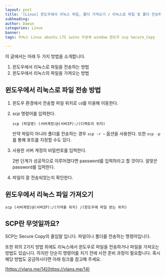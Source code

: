 ```yaml
---
layout: post
title: '[Linux] 윈도우에서 리눅스 파일, 폴더 가져오기 / 리눅스로 파일 및 폴더 전송하기'
subheading: 
author: Daeun
categories: Linux
banner:
tags: 리눅스 Linux ubuntu LTS iwinv 우분투 window 윈도우 scp Secure_Copy

---
```


이 글에서는 아래 두 가지 방법을 소개합니다.

1. 윈도우에서 리눅스로 파일을 전송하는 방법
2. 윈도우에서 리눅스의 파일을 가져오는 방법

## 윈도우에서 리눅스로 파일 전송 방법

1. 윈도우 환경에서 전송할 파일 위치로 `cd`를 이용해 이동한다.

2. scp 명령어를 입력한다.

	```
	scp (파일명) (서버계정)@(서버IP):/(디렉토리 위치)
	```
	
	만약 파일이 아니라 폴더를 전송하는 경우 `scp -r ~` 옵션을 사용한다. 또한 `scp -p`를 통해 포트를 지정할 수도 있다.

3. 사용한 서버 계정의 비밀번호를 입력한다.

	2번 단계가 성공적으로 이루어졌다면 password를 입력하라고 할 것이다. 알맞은 password를 입력한다.
	
4. 파일이 잘 전송되었는지 확인한다.

## 윈도우에서 리눅스 파일 가져오기

```
scp (서버계정)@(서버IP):/(가져올 위치) /(윈도우에 파일 받는 위치)
```

## SCP란 무엇일까요?

SCP는 Secure Copy의 줄임말 입니다. 파일이나 폴더를 전송하는 명령어입니다.

또한 위의 2가지 방법 외에도 리눅스에서 윈도우로 파일을 전송하거나 파일을 가져오는 방법도 있습니다. 하지만 단순히 명령어를 치기 전에 사전 준비 과정이 필요합니다. 혹시 해당 방법도 궁금하시다면 아래 링크를 참고해 주세요.

[https://vlans.me/14](https://vlans.me/14)